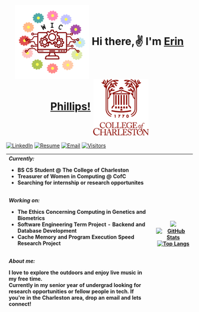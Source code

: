 <div>
    <h1 align="center">
        <img src="images/wic.png" alt="wic logo" align="center" width="200"/>
        Hi there,✌️ I'm <a href="https://erinphillips.github.io/erinphillips/" target="blank" color="9A2A2A">Erin Phillips!</a>
        <img src="images/cofc-logo.png" alt="cofc logo" align="center" width="150"/>
    </h1>
</div>
                                                       
<!-- Visitor Stats -->
<!-- ![GitHub stars](https://img.shields.io/github/stars/ErinPhillips/erinphillips?style=social&align=right)
![GitHub forks](https://img.shields.io/github/forks/ErinPhillips/erinphillips?style=social)
![GitHub watchers](https://img.shields.io/github/watchers/ErinPhillips/erinphillips?style=social)
![GitHub followers](https://img.shields.io/github/followers/ErinPhillips?erinphillips=social)
"https://visitor-badge.laobi.icu/badge?page_id=erinphillips.erinphillips"
 -->
 
<!-- Badges -->

[![LinkedIn](https://img.shields.io/badge/LinkedIn-0077B5?style=for-the-badge&logo=linkedin&logoColor=white)](https://www.linkedin.com/in/enwphillips)
[![Resume](https://img.shields.io/badge/-Resume-FFA116?style=for-the-badge)](https://drive.google.com/file/d/1ItUoy1R8hPx-q_pqfM4Q1CwpAmPiK0eg/view?usp=share_link)
[![Email](https://img.shields.io/badge/Gmail-D14836?style=for-the-badge&logo=gmail&logoColor=white)](mailto:phillipsen@g.cofc.edu)
[![Visitors](https://visitor-counter-badge.vercel.app/api/ErinPhillips/visitor-counter-badge?color=23944bcc&labelColor=239A2A2A)](https://github.com/ErinPhillips)


<table>
<thead>
<th align="left">
<b><em>Currently:</em></b></br>

- BS CS Student @ The College of Charleston
- Treasurer of Women in Computing @ CofC
- Searching for internship or research opportunites
</br></br>

<b><em>Working on:</b></em> 

- The Ethics Concerning Computing in Genetics and Biometrics
- Software Engineering Term Project - Backend and Database Development
- Cache Memory and Program Execution Speed Research Project
</br></br>

<b><em>About me:</em></b></br>

I love to explore the outdoors and enjoy live music in my free time.</br>Currently in my senior year of undergrad looking for research opportunities or fellow people in tech. If you're in the Charleston area, drop an email and lets connect! 
</th>

<th align="center">
<img src="https://skills.thijs.gg/icons?i=ts,js,nodejs,py,java,html,css,git,mysql,firebase&perline=5" />

<a href="https://github-readme-stats.vercel.app/api?username=ErinPhillips">
    <img src="https://github-readme-stats.vercel.app/api?username=ErinPhillips&card_width=300&hide=prs,issues&show_icons=true&theme=transparent&title_color=9A2A2A&icon_color=9A2A2A" alt="GitHub Stats"/></a>

<a href="https://github-readme-stats.vercel.app/api/top-langs/?username=ErinPhillips">
    <img src="https://github-readme-stats.vercel.app/api/top-langs/?username=ErinPhillips&layout=compact&theme=transparent&title_color=9A2A2A&icon_color=9A2A2A&langs_count=9" alt="Top Langs" /></a>
</th>
</thead>
</tbody>
</table>
